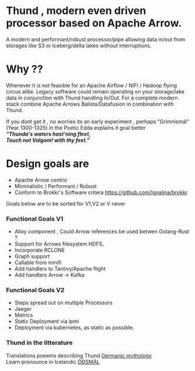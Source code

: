 # Thund , modern even driven processor based on Apache Arrow.
A modern and performant/robust processor/pipe allowing data in/out from storages like S3 or Iceberg/delta lakes without interruptions.

# Why ??
Whenever it is not feasible for an Apache Airflow / NIFI / Hadoop flying circus alike. Legacy software could remain operating on your storage/lake data in conjunction with Thund handling In/Out.  For a complete modern stack combine Apache Arrows Balista/Datafusion in combination with Thund.   


If you dont get it , no worries its an early experiment , perhaps "Grímnismál" (Year 1300-1325) in the Poetic Edda explains it goal better  
*__"Thunda's waters hast'ning fleet,__*  
*__Touch not Valgom! with thy feet."__*


# Design goals are
* Apache Arrow centric
* Minimalistic / Performant / Robust
* Conform to  Brokkr's Software critera https://github.com/Ignalina/brokkr


Goals below are to be sorted for V1,V2 or V never

### Functional Goals  V1 
* Alloy component , Could Arrow references be used betwen Golang-Rust ?
* Support for Arrows filesystem HDFS,
* Incorporate RCLONE
* Graph support
* Callable from minifi
* Add handlers to Tantivy/Apache flight 
* Add handlers Arrow -> Kafka

### Functional Goals V2

* Steps spread out on multiple Processors
* Jaeger 
* Metrics
* Static Deployment via ipmi
* Deployment via kubernetes, as static as possible.


### Thund in the litterature
Translations poeems describing Thund [Germanic mythology](http://www.germanicmythology.com/PoeticEdda/GRM21.html)  
Learn pronounce in Icelandic [ÓÐSMÁL](https://odsmal.org/thund-thund-mythological-river)  


